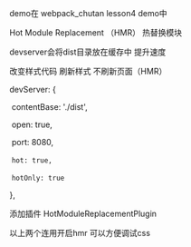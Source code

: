 demo在 webpack_chutan  lesson4 demo中



Hot Module Replacement （HMR） 热替换模块



devserver会将dist目录放在缓存中  提升速度





改变样式代码  刷新样式  不刷新页面（HMR）





devServer: {

​    contentBase: './dist',

​    open: true,

​    port: 8080,

​    `hot: true,`

​    `hotOnly: true`

},





添加插件 HotModuleReplacementPlugin





以上两个连用开启hmr  可以方便调试css